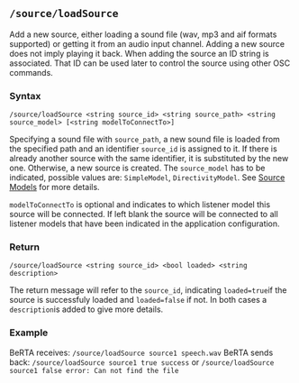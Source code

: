 ## `/source/loadSource`

Add a new source, either loading a sound file (wav, mp3 and aif formats supported) or getting it from an audio input channel. Adding a new source does not imply playing it back. When adding the source an ID string is associated. That ID can be used later to control the source using other OSC commands.

### Syntax

`/source/loadSource <string source_id> <string source_path> <string source_model> [<string modelToConnectTo>]`

Specifying a sound file with `source_path`, a new sound file is loaded from the specified path and an identifier `source_id` is assigned to it. If there is already another source with the same identifier, it is substituted by the new one. Otherwise, a new source is created. The `source_model` has to be indicated, possible values are: `SimpleModel`, `DirectivityModel`. See [Source Models](/BRT-Documentation/library/source/models/) for more details.

`modelToConnectTo` is optional and indicates to which listener model this source will be connected. If left blank the source will be connected to all listener models that have been indicated in the application configuration.

### Return

`/source/loadSource <string source_id> <bool loaded> <string description>`

The return message will refer to the `source_id`, indicating `loaded=true`if the source is successfuly loaded and `loaded=false` if not. In both cases a `description`is added to give more details. 

### Example

BeRTA receives: `/source/loadSource source1 speech.wav`
BeRTA sends back: `/source/loadSource source1 true success` or `/source/loadSource source1 false error: Can not find the file`
